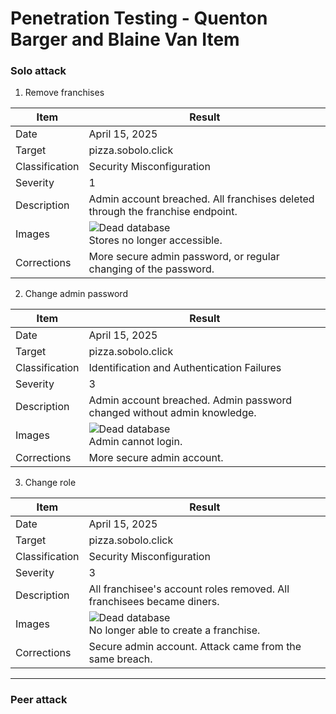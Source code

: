 # Penetration Testing - Quenton Barger and Blaine Van Item

### Solo attack

1. Remove franchises
   
| Item           | Result                                                                         |
| -------------- | ------------------------------------------------------------------------------ |
| Date           | April 15, 2025                                                                 |
| Target         | pizza.sobolo.click                                                       |
| Classification | Security Misconfiguration                                                                      |
| Severity       | 1                                                                              |
| Description    | Admin account breached. All franchises deleted through the franchise endpoint.                |
| Images         | ![Dead database](deadDatabase.png) <br/> Stores no longer accessible. |
| Corrections    | More secure admin password, or regular changing of the password.                                                          |

2. Change admin password

| Item           | Result                                                                         |
| -------------- | ------------------------------------------------------------------------------ |
| Date           | April 15, 2025                                                                 |
| Target         | pizza.sobolo.click                                                       |
| Classification | Identification and Authentication Failures                                                                      |
| Severity       | 3                                                                              |
| Description    | Admin account breached. Admin password changed without admin knowledge.                |
| Images         | ![Dead database](deadDatabase.png) <br/> Admin cannot login. |
| Corrections    | More secure admin account.                                                          |

3. Change role
   
| Item           | Result                                                                         |
| -------------- | ------------------------------------------------------------------------------ |
| Date           | April 15, 2025                                                                  |
| Target         | pizza.sobolo.click                                                       |
| Classification | Security Misconfiguration                                                                      |
| Severity       | 3                                                                              |
| Description    | All franchisee's account roles removed. All franchisees became diners.                |
| Images         | ![Dead database](deadDatabase.png) <br/> No longer able to create a franchise. |
| Corrections    | Secure admin account. Attack came from the same breach.                                                          |

---

### Peer attack

